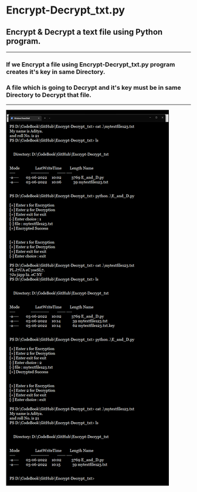 # Encrypt-Decrypt_txt.py
## Encrypt &amp; Decrypt a text file using Python program. 
***
### If we Encrypt a file using Encrypt-Decrypt_txt.py program creates it's key in same Directory.
### A file which is going to Decrypt and it's key must be in same Directory to Decrypt that file.
***
![windows powershell pic](https://github.com/Aditya7369/Encrypt-Decrypt_txt/blob/main/Powershell-e-d-txt.png?raw=true)
